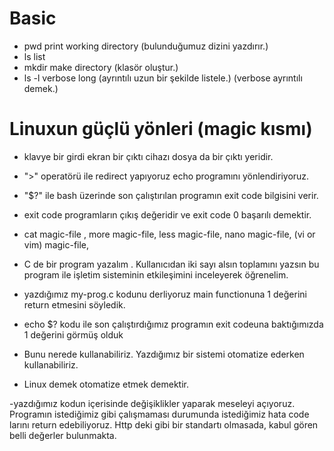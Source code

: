 # Basic
- pwd print working directory (bulunduğumuz dizini yazdırır.)
- ls list
- mkdir make directory (klasör oluştur.)
- ls -l verbose long (ayrıntılı uzun bir şekilde listele.) (verbose ayrıntılı demek.)

# Linuxun güçlü yönleri (magic kısmı)
- klavye bir girdi ekran bir çıktı cihazı dosya da bir çıktı yeridir.
- ">" operatörü ile redirect yapıyoruz echo programını yönlendiriyoruz.
- "$?" ile bash üzerinde son çalıştırılan programın exit code bilgisini verir.
- exit code programların çıkış değeridir ve exit code 0 başarılı demektir.
- cat magic-file , more magic-file, less magic-file, nano magic-file, (vi or vim) magic-file, 
- C de bir program yazalım . Kullanıcıdan iki sayı alsın toplamını yazsın bu program ile
    işletim sisteminin etkileşimini inceleyerek öğrenelim.

- yazdığımız my-prog.c kodunu derliyoruz main functionuna 1 değerini return etmesini söyledik.
- echo $? kodu ile son çalıştırdığımız programın exit codeuna baktığımızda 1 değerini görmüş olduk
- Bunu nerede kullanabiliriz. Yazdığımız bir sistemi otomatize ederken kullanabiliriz.
- Linux demek otomatize etmek demektir.

-yazdığımız kodun içerisinde değişiklikler yaparak meseleyi açıyoruz. Programın istediğimiz gibi
    çalışmaması durumunda istediğimiz hata code larını return edebiliyoruz. Http deki gibi bir
    standartı olmasada, kabul gören belli değerler bulunmakta.
    
